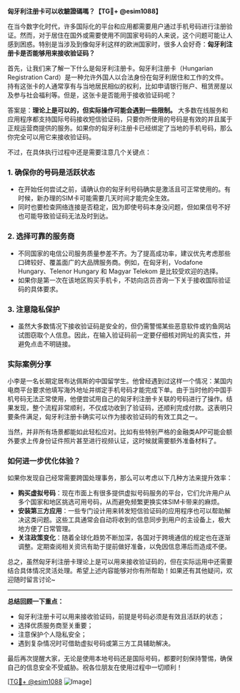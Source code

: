**匈牙利注册卡可以收驗證碼嗎？【TG💪+ @esim1088】**

在当今数字化时代，许多国际化的平台和应用都需要用户通过手机号码进行注册验证。然而，对于居住在国外或需要使用不同国家号码的人来说，这个问题可能让人感到困惑。特别是当涉及到像匈牙利这样的欧洲国家时，很多人会好奇：**匈牙利注册卡是否能够用来接收验证码？**

首先，让我们来了解一下什么是匈牙利注册卡。匈牙利注册卡（Hungarian Registration Card）是一种允许外国人以合法身份在匈牙利居住和工作的文件。持有这张卡的人通常享有与当地居民相似的权利，比如申请银行账户、租赁房屋以及参与社会福利等。但是，这张卡是否能用于接收验证码呢？

答案是：**理论上是可以的，但实际操作可能会遇到一些限制。** 大多数在线服务和应用程序都支持国际号码接收短信验证码，只要你所使用的号码是有效的并且属于正规运营商提供的服务。如果你的匈牙利注册卡已经绑定了当地的手机号码，那么你完全可以用它来接收验证码。

不过，在具体执行过程中还是需要注意几个关键点：

### 1. **确保你的号码是活跃状态**
   - 在开始任何尝试之前，请确认你的匈牙利号码确实是激活且可正常使用的。有时候，新办理的SIM卡可能需要几天时间才能完全生效。
   - 同时也要检查网络连接是否稳定，因为即使号码本身没问题，但如果信号不好也可能导致验证码无法及时到达。

### 2. **选择可靠的服务商**
   - 不同国家的电信公司服务质量参差不齐。为了提高成功率，建议优先考虑那些口碑较好、覆盖面广的大品牌服务商。例如，在匈牙利，Vodafone Hungary、Telenor Hungary 和 Magyar Telekom 是比较受欢迎的选择。
   - 如果你是第一次在该地区购买手机卡，不妨向店员咨询一下关于接收国际验证码的具体要求。

### 3. **注意隐私保护**
   - 虽然大多数情况下接收验证码是安全的，但仍需警惕某些恶意软件或钓鱼网站试图窃取个人信息。因此，在输入验证码前一定要仔细核对网址的真实性，并避免点击不明链接。

### 实际案例分享
小李是一名长期定居布达佩斯的中国留学生。他曾经遇到过这样一个情况：某国内电商平台要求他填写海外地址并绑定手机号码才能完成下单。由于当时他的中国手机号码无法正常使用，他便尝试用自己的匈牙利注册卡关联的号码进行了操作。结果发现，整个流程非常顺利，不仅成功收到了验证码，还顺利完成付款。这表明只要条件满足，匈牙利注册卡确实可以作为接收验证码的有效工具之一。

当然，并非所有场景都能如此轻松应对。比如有些特别严格的金融类APP可能会额外要求上传身份证件照片甚至进行视频认证，这时候就需要额外准备材料了。

### 如何进一步优化体验？
如果你发现自己经常需要跨国处理事务，那么可以考虑以下几种方法来提升效率：
- **购买虚拟号码**：现在市面上有很多提供虚拟号码服务的平台，它们允许用户从多个国家和地区挑选可用号码，从而避免频繁更换实体SIM卡带来的麻烦。
- **安装第三方应用**：一些专门设计用来转发短信验证码的应用程序也可以帮助解决这类问题。这些工具通常会自动将收到的信息同步到用户的主设备上，极大地方便了日常管理。
- **关注政策变化**：随着全球化趋势不断加深，各国对于跨境通信的规定也在逐渐调整。定期查阅相关资讯有助于提前做好准备，以免因信息滞后而造成不便。

总之，虽然匈牙利注册卡理论上是可以用来接收验证码的，但在实际运用中还需要结合具体情况灵活处理。希望上述内容能够对你有所帮助！如果还有其他疑问，欢迎随时留言讨论~

---

**总结回顾一下重点：**
- 匈牙利注册卡可以用来接收验证码，前提是号码必须是有效且活跃的状态；
- 选择优质服务商至关重要；
- 注意保护个人隐私安全；
- 遇到复杂情况时可借助虚拟号码或第三方工具辅助解决。

最后再次提醒大家，无论是使用本地号码还是国际号码，都要时刻保持警惕，确保自己的信息安全不受威胁。祝各位朋友在使用过程中一切顺利！

[[TG💪+ @esim1088](https://t.me/s/esim1088) ![Image](https://i.postimg.cc/4NQfJmqS/Snipaste-2025-05-13-00-14-12.png)]
